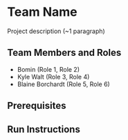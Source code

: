# Team Name

Project description (~1 paragraph)

## Team Members and Roles

* Bomin (Role 1, Role 2)
* Kyle Walt (Role 3, Role 4)
* Blaine Borchardt (Role 5, Role 6)

## Prerequisites

## Run Instructions
